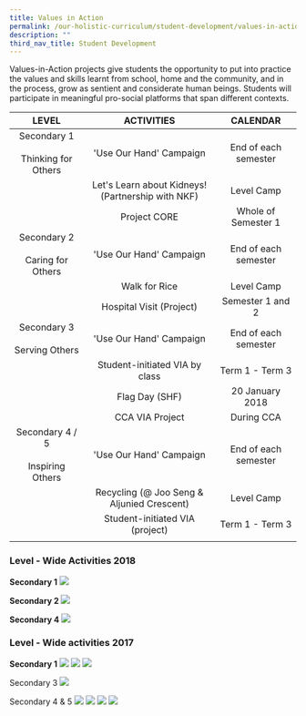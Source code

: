 ```yaml
---
title: Values in Action
permalink: /our-holistic-curriculum/student-development/values-in-action/
description: ""
third_nav_title: Student Development
---
```

Values-in-Action projects give students the opportunity to put into practice the values and skills learnt from school, home and the community, and in the process, grow as sentient and considerate human beings. Students will participate in meaningful pro-social platforms that span different contexts.

| LEVEL | ACTIVITIES  | CALENDAR  |
|:---:|:---:|:---:|
| Secondary 1<br><br>Thinking for Others |  'Use Our Hand' Campaign | End of each semester  |
|  | Let's Learn about Kidneys!<br>(Partnership with NKF) | Level Camp |
|  |  Project CORE | Whole of Semester 1  |
|  Secondary 2<br><br>Caring for Others |  'Use Our Hand' Campaign | End of each semester  |
|  | Walk for Rice | Level Camp |
|  |  Hospital Visit (Project) | Semester 1 and 2  |
| Secondary 3<br><br>Serving Others   | 'Use Our Hand' Campaign  | End of each semester  |
|  |  Student-initiated VIA by class | Term 1 - Term 3  |
|  |  Flag Day (SHF) | 20 January 2018  |
|  |  CCA VIA Project | During CCA |
| Secondary 4 / 5<br><br>Inspiring Others   | 'Use Our Hand' Campaign  | End of each semester  |
|  |  Recycling (@ Joo Seng & Aljunied Crescent) | Level Camp |
|  |  Student-initiated VIA<br>(project) | Term 1 - Term 3  |
| | | |

### Level - Wide Activities 2018

**Secondary 1**
![](/images/secondary%201.jpg)

**Secondary 2**
![](/images/walk%20for%20rice.jpg)

**Secondary 4**
![](/images/secondary%204.jpg)

### Level - Wide activities 2017

**Secondary 1**
![](/images/beach%20clean%20up.jpg)
![](/images/project%20cube.jpg)
![](/images/secondary%203.jpg)

Secondary 3
![](/images/flag%20day.jpg)

Secondary 4 & 5
![](/images/newspaper.jpg)
![](/images/use%20your%20hands.jpg)
![](/images/expo.jpg)
![](/images/sungei%20buloh.jpg)